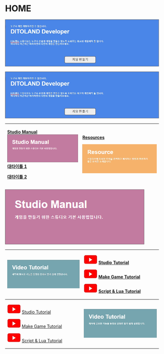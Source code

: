 # HOME

![](.gitbook/assets/20210316_142454.jpg)

<p>
  <a href="https://rdevelop.ditoland.co.kr/GameManage/CG"><img src=".gitbook/assets/20210316_142454.jpg" alt/></a>
</p>

<table>
  <thead>
    <tr>
      <th style="text-align:left">
        <p><a href="studio-manual.md">Studio Manual</a>
          <br /> <a href="studio-manual.md"><img src=".gitbook/assets/image.png" alt/></a>
          <br
          /><a href="studio-manual.md#1">&#xB300;&#xD0C0;&#xC774;&#xD2C0; 1</a>
        </p>
        <p><a href="studio-manual.md#2">&#xB300;&#xD0C0;&#xC774;&#xD2C0; 2</a>
        </p>
      </th>
      <th style="text-align:left">
        <p><a href="resources.md">Resources</a>
        </p>
        <p>
          <img src=".gitbook/assets/20210316_142830.jpg" alt/>
        </p>
      </th>
    </tr>
  </thead>
  <tbody></tbody>
</table>

![](.gitbook/assets/image.png)

<table>
  <thead>
    <tr>
      <th style="text-align:left">
        <img src=".gitbook/assets/20210316_152740.jpg" alt/>
      </th>
      <th style="text-align:left">
        <p>
          <img src=".gitbook/assets/20210316_153206.jpg" alt/> <a href="video-tutorial/studio-tutorial/">Studio Tutorial</a>
        </p>
        <p>
          <img src=".gitbook/assets/20210316_153206.jpg" alt/> <a href="video-tutorial/game.md">Make Game Tutorial</a>
        </p>
        <p>
          <img src=".gitbook/assets/20210316_153206.jpg" alt/> <a href="video-tutorial/script-and-lua.md">Script &amp; Lua Tutorial</a>
        </p>
      </th>
    </tr>
  </thead>
  <tbody>
    <tr>
      <td style="text-align:left">
        <p>
          <img src=".gitbook/assets/20210316_153206.jpg" alt/> <a href="video-tutorial/studio-tutorial/">Studio Tutorial</a>
        </p>
        <p>
          <img src=".gitbook/assets/20210316_153206.jpg" alt/> <a href="video-tutorial/game.md">Make Game Tutorial</a>
        </p>
        <p>
          <img src=".gitbook/assets/20210316_153206.jpg" alt/> <a href="video-tutorial/script-and-lua.md">Script &amp; Lua Tutorial</a>
        </p>
      </td>
      <td style="text-align:left">
        <img src=".gitbook/assets/20210316_152740.jpg" alt/>
      </td>
    </tr>
  </tbody>
</table>

